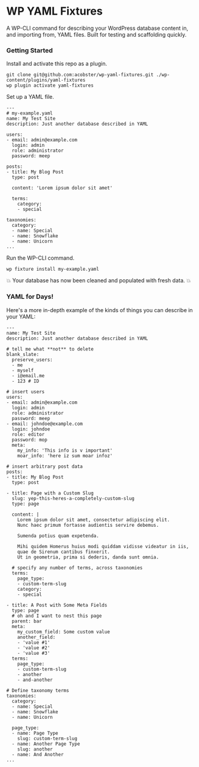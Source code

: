 # WP YAML Fixtures

A WP-CLI command for describing your WordPress database content in, and importing from, YAML files. Built for testing and scaffolding quickly.

### Getting Started

Install and activate this repo as a plugin.

```
git clone git@github.com:acobster/wp-yaml-fixtures.git ./wp-content/plugins/yaml-fixtures
wp plugin activate yaml-fixtures
```

Set up a YAML file.

```
---
# my-example.yaml
name: My Test Site
description: Just another database described in YAML

users:
- email: admin@example.com
  login: admin
  role: administrator
  password: meep

posts:
- title: My Blog Post
  type: post
  
  content: 'Lorem ipsum dolor sit amet'

  terms:
    category:
    - special

taxonomies:
  category:
  - name: Special
  - name: Snowflake
  - name: Unicorn
...

```

Run the WP-CLI command.

```
wp fixture install my-example.yaml
```

💥 Your database has now been cleaned and populated with fresh data. 💥

### YAML for Days!

Here's a more in-depth example of the kinds of things you can describe in your YAML:

```
---
name: My Test Site
description: Just another database described in YAML

# tell me what **not** to delete
blank_slate:
  preserve_users:
  - me
  - myself
  - i@email.me
  - 123 # ID

# insert users
users:
- email: admin@example.com
  login: admin
  role: administrator
  password: meep
- email: johndoe@example.com
  login: johndoe
  role: editor
  password: mop
  meta:
    my_info: 'This info is v important'
    moar_info: 'here iz sum moar infoz'

# insert arbitrary post data
posts:
- title: My Blog Post
  type: post

- title: Page with a Custom Slug
  slug: yep-this-heres-a-completely-custom-slug
  type: page
  
  content: |
    Lorem ipsum dolor sit amet, consectetur adipiscing elit.
    Nunc haec primum fortasse audientis servire debemus.

    Sumenda potius quam expetenda.

    Mihi quidem Homerus huius modi quiddam vidisse videatur in iis,
    quae de Sirenum cantibus finxerit.
    Ut in geometria, prima si dederis, danda sunt omnia.

  # specify any number of terms, across taxonomies
  terms:
    page_type:
    - custom-term-slug
    category:
    - special

- title: A Post with Some Meta Fields
  type: page
  # oh and I want to nest this page
  parent: bar
  meta:
    my_custom_field: Some custom value
    another_field:
    - 'value #1'
    - 'value #2'
    - 'value #3'
  terms:
    page_type:
    - custom-term-slug
    - another
    - and-another

# Define taxonomy terms
taxonomies:
  category:
  - name: Special
  - name: Snowflake
  - name: Unicorn
  
  page_type:
  - name: Page Type
    slug: custom-term-slug
  - name: Another Page Type
    slug: another
  - name: And Another
...
```

